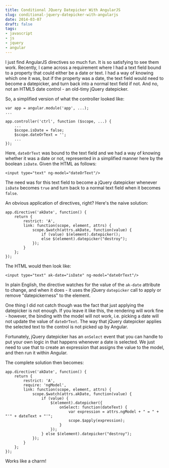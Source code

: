 ```yaml
---
title: Conditional JQuery Datepicker With AngularJS
slug: conditional-jquery-datepicker-with-angularjs
date: 2014-03-07
draft: false
tags:
- javascript
- js
- jquery
- angular
---
```

I just find AngularJS directives so much fun. It is so satisfying to see them work. Recently, I came across a requirement where I had a text field bound to a property that could either be a date or text. I had a way of knowing which one it was, but if the property was a date, the text field would need to become a datepicker, and turn back into a normal text field if not. And no, not an HTML5 date control - an old-timy jQuery datepicker.

So, a simplified version of what the controller looked like:

	var app = angular.module('app', ...);
	...

	app.controller('ctrl', function ($scope, ...) {
		...
    	$scope.isDate = false;
		$scope.dateOrText = '';
		...
    });

Here, `dateOrText` was bound to the text field and we had a way of knowing whether it was a date or not, represented in a simplified manner here by the boolean `isDate`. Given the HTML as follows:

	<input type="text" ng-model="dateOrText"/>

The need was for this text field to become a jQuery datepicker whenever `isDate` becomes `true` and turn back to a normal text field when it becomes `false`.

An obvious application of directives, right? Here's the naive solution:

	app.directive('akDate', function() {
	    return {
	        restrict: 'A',
	        link: function(scope, element, attrs) {
	            scope.$watch(attrs.akDate, function(value) {
	                if (value) $(element).datepicker();
	                else $(element).datepicker("destroy");
	            });
	        }
	    };
	});

The HTML would then look like:

	<input type="text" ak-date="isDate" ng-model="dateOrText"/>

In plain English, the directive watches for the value of the `ak-date` attribute to change, and when it does - it uses the jQuery `datepicker` call to apply or remove "datepickerness" to the element.

One thing I did not catch though was the fact that just applying the datepicker is not enough. If you leave it like this, the rendering will work fine - however, the binding with the model will not work, i.e. picking a date will not update the value of `dateOrText`. The way that jQuery datepicker applies the selected text to the control is not picked up by Angular.

Fortunately, jQuery datepicker has an `onSelect` event that you can handle to put your own logic in that happens whenever a date is selected. We just need to use that to create an expression that assigns the value to the model, and then run it within Angular. 

The complete solution then becomes:

	app.directive('akDate', function() {
	    return {
	        restrict: 'A',
	        require: 'ngModel',
	        link: function(scope, element, attrs) {
	            scope.$watch(attrs.akDate, function(value) {
	                if (value) {
	                    $(element).datepicker({
	                        onSelect: function(dateText) {
	                            var expression = attrs.ngModel + " = " + "'" + dateText + "'";
	                            scope.$apply(expression);
	                        }
	                    });
	                } else $(element).datepicker("destroy");
	            });
	        }
	    };
	});

Works like a charm!